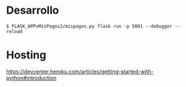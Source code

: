 
# Desarrollo

```
$ FLASK_APP=MisPagos2/mispagos.py flask run -p 5001 --debugger --reload
```

# Hosting

https://devcenter.heroku.com/articles/getting-started-with-python#introduction